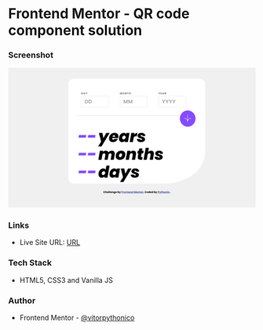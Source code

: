 # Frontend Mentor - QR code component solution

### Screenshot

![Screenshot](./screenshot.png)

### Links
- Live Site URL: [URL](https://vitorpythonico.github.io/frontendmentor-solutions/age-calculator-app/)

### Tech Stack
- HTML5, CSS3 and Vanilla JS

### Author
- Frontend Mentor - [@vitorpythonico](https://www.frontendmentor.io/profile/vitorpythonico)
